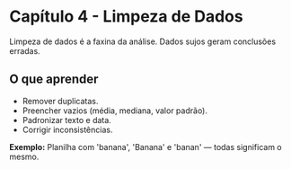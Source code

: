 # Capítulo 4 - Limpeza de Dados

Limpeza de dados é a faxina da análise. Dados sujos geram conclusões erradas.

## O que aprender
- Remover duplicatas.
- Preencher vazios (média, mediana, valor padrão).
- Padronizar texto e data.
- Corrigir inconsistências.

**Exemplo:** Planilha com 'banana', 'Banana' e 'banan' — todas significam o mesmo.